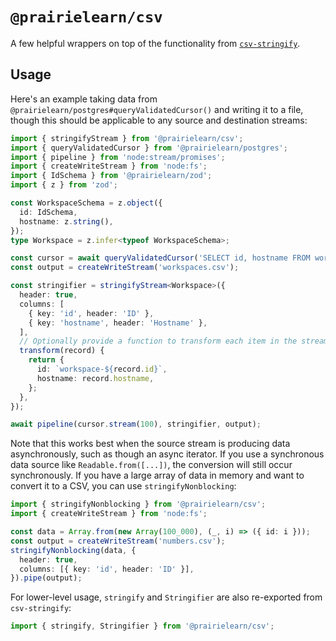 # `@prairielearn/csv`

A few helpful wrappers on top of the functionality from [`csv-stringify`](https://www.npmjs.com/package/csv-stringify).

## Usage

Here's an example taking data from `@prairielearn/postgres#queryValidatedCursor()` and writing it to a file, though this should be applicable to any source and destination streams:

```ts
import { stringifyStream } from '@prairielearn/csv';
import { queryValidatedCursor } from '@prairielearn/postgres';
import { pipeline } from 'node:stream/promises';
import { createWriteStream } from 'node:fs';
import { IdSchema } from '@prairielearn/zod';
import { z } from 'zod';

const WorkspaceSchema = z.object({
  id: IdSchema,
  hostname: z.string(),
});
type Workspace = z.infer<typeof WorkspaceSchema>;

const cursor = await queryValidatedCursor('SELECT id, hostname FROM workspaces;', WorkspaceSchema);
const output = createWriteStream('workspaces.csv');

const stringifier = stringifyStream<Workspace>({
  header: true,
  columns: [
    { key: 'id', header: 'ID' },
    { key: 'hostname', header: 'Hostname' },
  ],
  // Optionally provide a function to transform each item in the stream.
  transform(record) {
    return {
      id: `workspace-${record.id}`,
      hostname: record.hostname,
    };
  },
});

await pipeline(cursor.stream(100), stringifier, output);
```

Note that this works best when the source stream is producing data asynchronously, such as though an async iterator. If you use a synchronous data source like `Readable.from([...])`, the conversion will still occur synchronously. If you have a large array of data in memory and want to convert it to a CSV, you can use `stringifyNonblocking`:

```ts
import { stringifyNonblocking } from '@prairielearn/csv';
import { createWriteStream } from 'node:fs';

const data = Array.from(new Array(100_000), (_, i) => ({ id: i }));
const output = createWriteStream('numbers.csv');
stringifyNonblocking(data, {
  header: true,
  columns: [{ key: 'id', header: 'ID' }],
}).pipe(output);
```

For lower-level usage, `stringify` and `Stringifier` are also re-exported from `csv-stringify`:

```ts
import { stringify, Stringifier } from '@prairielearn/csv';
```
